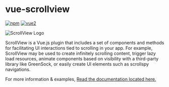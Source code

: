 # vue-scrollview

[![npm](https://img.shields.io/npm/v/vue-scrollview.svg)](https://www.npmjs.com/package/vue-scrollview) [![vue2](https://img.shields.io/badge/vue-2.x-brightgreen.svg)](https://vuejs.org/)

![ScrollView Logo](https://github.com/chrishurlburt/vue-scrollview/blob/master/logo.jpg)

ScrollView is a Vue.js plugin that includes a set of components and methods for facilitating UI interactions tied to scrolling in your app. For example, ScrollView may be used to create infinitely scrolling content, trigger lazy load resources, animate components based on visibility with a third-party library like GreenSock, or easily create UI elements such as scrollspy navigations.

For more information & examples, [Read the documentation located here.](https://chrishurlburt.gitbooks.io/vue-scrollview/content/)

